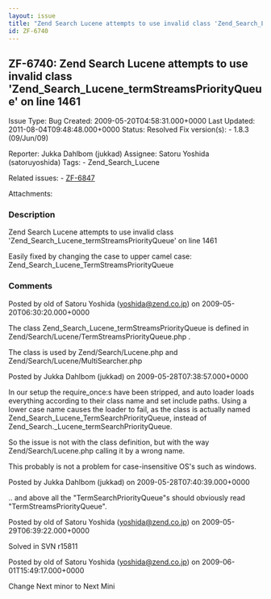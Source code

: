 ```yaml
---
layout: issue
title: "Zend Search Lucene attempts to use invalid class 'Zend_Search_Lucene_termStreamsPriorityQueue'  on line 1461"
id: ZF-6740
---
```


ZF-6740: Zend Search Lucene attempts to use invalid class 'Zend\_Search\_Lucene\_termStreamsPriorityQueue' on line 1461
-----------------------------------------------------------------------------------------------------------------------

 Issue Type: Bug Created: 2009-05-20T04:58:31.000+0000 Last Updated: 2011-08-04T09:48:48.000+0000 Status: Resolved Fix version(s): - 1.8.3 (09/Jun/09)
 
 Reporter:  Jukka Dahlbom (jukkad)  Assignee:  Satoru Yoshida (satoruyoshida)  Tags: - Zend\_Search\_Lucene
 
 Related issues: - [ZF-6847](/issues/browse/ZF-6847)
 
 Attachments: 
### Description

Zend Search Lucene attempts to use invalid class 'Zend\_Search\_Lucene\_termStreamsPriorityQueue' on line 1461

Easily fixed by changing the case to upper camel case: Zend\_Search\_Lucene\_TermStreamsPriorityQueue

 

 

### Comments

Posted by old of Satoru Yoshida (yoshida@zend.co.jp) on 2009-05-20T06:30:20.000+0000

The class Zend\_Search\_Lucene\_termStreamsPriorityQueue is defined in Zend/Search/Lucene/TermStreamsPriorityQueue.php .

The class is used by Zend/Search/Lucene.php and Zend/Search/Lucene/MultiSearcher.php

 

 

Posted by Jukka Dahlbom (jukkad) on 2009-05-28T07:38:57.000+0000

In our setup the require\_once:s have been stripped, and auto loader loads everything according to their class name and set include paths. Using a lower case name causes the loader to fail, as the class is actually named Zend\_Search\_Lucene\_TermSearchPriorityQueue, instead of Zend\_Search.\_Lucene\_termSearchPriorityQueue.

So the issue is not with the class definition, but with the way Zend/Search/Lucene.php calling it by a wrong name.

This probably is not a problem for case-insensitive OS's such as windows.

 

 

Posted by Jukka Dahlbom (jukkad) on 2009-05-28T07:40:39.000+0000

.. and above all the "TermSearchPriorityQueue"s should obviously read "TermStreamsPriorityQueue".

 

 

Posted by old of Satoru Yoshida (yoshida@zend.co.jp) on 2009-05-29T06:39:22.000+0000

Solved in SVN r15811

 

 

Posted by old of Satoru Yoshida (yoshida@zend.co.jp) on 2009-06-01T15:49:17.000+0000

Change Next minor to Next Mini

 

 